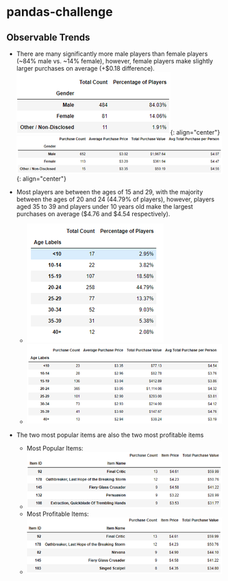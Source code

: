 # pandas-challenge

## Observable Trends

* There are many significantly more male players than female players (~84% male vs. ~14% female), however, female players make slightly larger purchases on average (+$0.18 difference).
    ![GenderDemographics](https://github.com/apavlovich/pandas-challenge/blob/main/HeroesOfPymoli/Resources/Capture.PNG){: align="center"}
    ![GenderPurchasingDemographics](https://github.com/apavlovich/pandas-challenge/blob/main/HeroesOfPymoli/Resources/genderpurchasingdemographics.PNG){: align="center"}
  
* Most players are between the ages of 15 and 29, with the majority between the ages of 20 and 24 (44.79% of players), however, players aged 35 to 39 and players under 10 years old make the largest purchases on average ($4.76 and $4.54 respectively). 
  * ![AgeDemographics](https://github.com/apavlovich/pandas-challenge/blob/main/HeroesOfPymoli/Resources/agedemographics.PNG)
  * ![AgePurchasingDemographics](https://github.com/apavlovich/pandas-challenge/blob/main/HeroesOfPymoli/Resources/agepurchasingdemographics.PNG)
  
* The two most popular items are also the two most profitable items 
  * Most Popular Items:
  * ![PopularItems](https://github.com/apavlovich/pandas-challenge/blob/main/HeroesOfPymoli/Resources/mostpopular.PNG)
  * Most Profitable Items:
  * ![ProfitableItems](https://github.com/apavlovich/pandas-challenge/blob/main/HeroesOfPymoli/Resources/mostprofitable.PNG)
